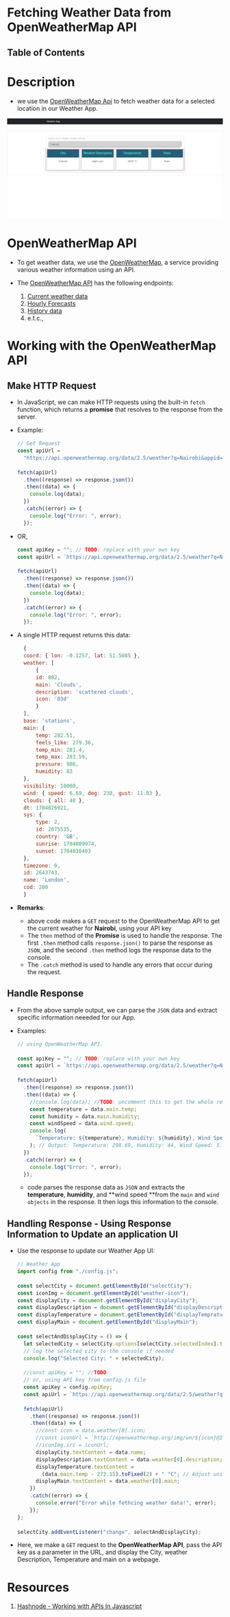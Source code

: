 # Fetching Weather Data from OpenWeatherMap API

## Table of Contents

# Description

- we use the [OpenWeatherMap Api](https://openweathermap.org/api) to fetch weather data for a selected location in our Weather App.

![](./images/weather-app.png)

# OpenWeatherMap API

- To get weather data, we use the [OpenWeatherMap](https://openweathermap.org/), a service providing various weather information using an API.

- The [OpenWeatherMap API](https://openweathermap.org/api) has the following endpoints:
  1. [Current weather data](https://openweathermap.org/current)
  2. [Hourly Forecasts](https://openweathermap.org/api/hourly-forecast)
  3. [History data](https://openweathermap.org/history)
  4. e.t.c.,

# Working with the OpenWeatherMap API

## Make HTTP Request

- In JavaScript, we can make HTTP requests using the built-in `fetch` function, which returns a **promise** that resolves to the response from the server.
- Example:

  ```js
  // Get Request
  const apiUrl =
    "https://api.openweathermap.org/data/2.5/weather?q=Nairobi&appid={API_KEY}"; //TODO: replace with your API key

  fetch(apiUrl)
    .then((response) => response.json())
    .then((data) => {
      console.log(data);
    })
    .catch((error) => {
      console.log("Error: ", error);
    });
  ```

- OR,

  ```js
  const apiKey = ""; // TODO: replace with your own key
  const apiUrl = `https://api.openweathermap.org/data/2.5/weather?q=Nairobi&appid=${apiKey}`;

  fetch(apiUrl)
    .then((response) => response.json())
    .then((data) => {
      console.log(data);
    })
    .catch((error) => {
      console.log("Error: ", error);
    });
  ```

- A single HTTP request returns this data:
  ```js
    {
    coord: { lon: -0.1257, lat: 51.5085 },
    weather: [
        {
        id: 802,
        main: 'Clouds',
        description: 'scattered clouds',
        icon: '03d'
        }
    ],
    base: 'stations',
    main: {
        temp: 282.51,
        feels_like: 279.36,
        temp_min: 281.4,
        temp_max: 283.59,
        pressure: 986,
        humidity: 83
    },
    visibility: 10000,
    wind: { speed: 6.69, deg: 230, gust: 11.83 },
    clouds: { all: 40 },
    dt: 1704026921,
    sys: {
        type: 2,
        id: 2075535,
        country: 'GB',
        sunrise: 1704009974,
        sunset: 1704038403
    },
    timezone: 0,
    id: 2643743,
    name: 'London',
    cod: 200
    }
  ```
- **Remarks**:
  - above code makes a `GET` request to the OpenWeatherMap API to get the current weather for **Nairobi**, using your API key
  - The `then` method of the **Promise** is used to handle the response. The first `.then` method calls `response.json()` to parse the response as `JSON`, and the second `.then` method logs the response data to the console.
  - The `.catch` method is used to handle any errors that occur during the request.

## Handle Response

- From the above sample output, we can parse the `JSON` data and extract specific information neeeded for our App.
- Examples:

  ```js
  // using OpenWeatherMap API.

  const apiKey = ""; // TODO: replace with your own key
  const apiUrl = `https://api.openweathermap.org/data/2.5/weather?q=Nairobi&appid=${apiKey}`;

  fetch(apiUrl)
    .then((response) => response.json())
    .then((data) => {
      //console.log(data); //TODO: uncomment this to get the whole response
      const temperature = data.main.temp;
      const humidity = data.main.humidity;
      const windSpeed = data.wind.speed;
      console.log(
        `Temperature: ${temperature}, Humidity: ${humidity}, Wind Speed: ${windSpeed}`
      ); // Output: Temperature: 298.69, Humidity: 44, Wind Speed: 5.51
    })
    .catch((error) => {
      console.log("Error: ", error);
    });
  ```

  - code parses the response data as `JSON` and extracts the **temperature**, **humidity**, and **wind speed **from the `main` and `wind objects` in the response. It then logs this information to the console.

## Handling Response - Using Response Information to Update an application UI

- Use the response to update our Weather App UI:

  ```js
  // Weather App
  import config from "./config.js";

  const selectCity = document.getElementById("selectCity");
  const iconImg = document.getElementById("weather-icon");
  const displayCity = document.getElementById("displayCity");
  const displayDescription = document.getElementById("displayDescription");
  const displayTemperature = document.getElementById("displayTemprature");
  const displayMain = document.getElementById("displayMain");

  const selectAndDisplayCity = () => {
    let selectedCity = selectCity.options[selectCity.selectedIndex].text;
    // log the selected city to the console if needed
    console.log("Selected City: " + selectedCity);

    //const apiKey = ""; //TODO:
    // or, using API key from config.js file
    const apiKey = config.apiKey;
    const apiUrl = `https://api.openweathermap.org/data/2.5/weather?q=${selectedCity}&appid=${apiKey}`;

    fetch(apiUrl)
      .then((response) => response.json())
      .then((data) => {
        //const icon = data.weather[0].icon;
        //const iconUrl = `http://openweathermap.org/img/wn/${icon}@2x.png`;
        //iconImg.src = iconUrl;
        displayCity.textContent = data.name;
        displayDescription.textContent = data.weather[0].description;
        displayTemperature.textContent =
          (data.main.temp - 273.15).toFixed(2) + " °C"; // Adjust units if needed
        displayMain.textContent = data.weather[0].main;
      })
      .catch((error) => {
        console.error("Error while fethcing weather data!", error);
      });
  };

  selectCity.addEventListener("change", selectAndDisplayCity);
  ```

- Here, we make a `GET` request to the **OpenWeatherMap API**, pass the API key as a parameter in the URL, and display the City, weather Description, Temperature and main on a webpage.

# Resources

1. [Hashnode - Working with APIs In Javascript](https://shreya-trivedi.hashnode.dev/working-with-apis-in-javascript)
